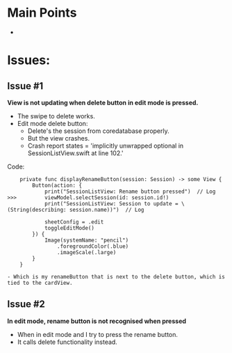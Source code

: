 # Main Points
- 


# Issues:

## Issue #1
**View is not updating when delete button in edit mode is pressed.**
- The swipe to delete works.
- Edit mode delete button:
    - Delete's the session from coredatabase properly.
    - But the view crashes.
    - Crash report states = 'implicitly unwrapped optional in SessionListView.swift at line 102.'

Code:
```
    private func displayRenameButton(session: Session) -> some View {
        Button(action: {
            print("SessionListView: Rename button pressed")  // Log
>>>         viewModel.selectSession(id: session.id!)  
            print("SessionListView: Session to update = \(String(describing: session.name))")  // Log
            
            sheetConfig = .edit
            toggleEditMode()
        }) {
            Image(systemName: "pencil")
                .foregroundColor(.blue)
                .imageScale(.large)
        }
    }
```
    - Which is my renameButton that is next to the delete button, which is tied to the cardView.
    
## Issue #2
**In edit mode, rename button is not recognised when pressed**
- When in edit mode and I try to press the rename button.
- It calls delete functionality instead.

